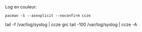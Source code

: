 Log en couleur:
```
pacman -S --asexplicit --noconfirm ccze 
```

tail -f /var/log/syslog | ccze grc
tail -100 /var/log/syslog | ccze -A

